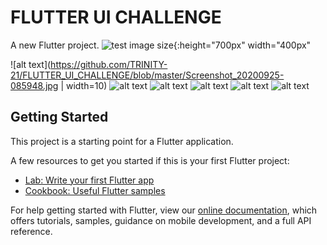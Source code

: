 # FLUTTER UI CHALLENGE

A new Flutter project.
![test image size](https://github.com/TRINITY-21/FLUTTER_UI_CHALLENGE/blob/master/Screenshot_20200925-085948.jpg){:height="700px" width="400px"

![alt text](https://github.com/TRINITY-21/FLUTTER_UI_CHALLENGE/blob/master/Screenshot_20200925-085948.jpg | width=10)
![alt text](https://github.com/TRINITY-21/FLUTTER_UI_CHALLENGE/blob/master/Screenshot_20200925-085958.jpg)
![alt text](https://github.com/TRINITY-21/FLUTTER_UI_CHALLENGE/blob/master/Screenshot_20200925-090009.jpg)
![alt text](https://github.com/TRINITY-21/FLUTTER_UI_CHALLENGE/blob/master/Screenshot_20200925-090027.jpg)
![alt text](https://github.com/TRINITY-21/FLUTTER_UI_CHALLENGE/blob/master/Screenshot_20200925-090303.jpg)
![alt text](https://github.com/TRINITY-21/FLUTTER_UI_CHALLENGE/blob/master/Screenshot_20200925-091059.jpg)

## Getting Started

This project is a starting point for a Flutter application.

A few resources to get you started if this is your first Flutter project:

- [Lab: Write your first Flutter app](https://flutter.dev/docs/get-started/codelab)
- [Cookbook: Useful Flutter samples](https://flutter.dev/docs/cookbook)

For help getting started with Flutter, view our
[online documentation](https://flutter.dev/docs), which offers tutorials,
samples, guidance on mobile development, and a full API reference.
